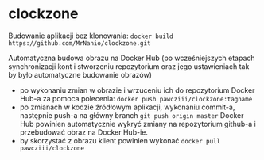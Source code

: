 # clockzone

Budowanie aplikacji bez klonowania: `docker build https://github.com/MrNanio/clockzone.git`

Automatyczna budowa obrazu na Docker Hub (po wcześniejszych etapach synchronizacji kont i stworzeniu repozytorium oraz jego ustawieniach tak by było automatyczne budowanie obrazów)

- po wykonaniu zmian w obrazie i wrzuceniu ich do repozytorium Docker Hub-a za pomoca polecenia: `docker push pawcziii/clockzone:tagname`
-  po zmianach w kodzie źródłowym aplikacji, wykonaniu commit-a, następnie push-a na główny branch `git push origin master` Docker Hub powinien automatycznie wykryć zmiany na repozytorium github-a i przebudować obraz na Docker Hub-ie.
- by skorzystać z obrazu klient powinien wykonać `docker pull pawcziii/clockzone` 
